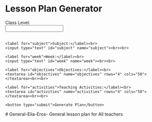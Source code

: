 <!DOCTYPE html>
<html lang="en">
<head>
  <meta charset="UTF-8">
  <title>Lesson Plan Generator</title>
</head>
<body>
  <h1>Lesson Plan Generator</h1>

  <form id="lessonForm">
    <label for="class">Class Level:</label><br>
    <input type="text" id="class" name="class"><br><br>

    <label for="subject">Subject:</label><br>
    <input type="text" id="subject" name="subject"><br><br>

    <label for="week">Week:</label><br>
    <input type="text" id="week" name="week"><br><br>

    <label for="objectives">Objectives:</label><br>
    <textarea id="objectives" name="objectives" rows="4" cols="50"></textarea><br><br>

    <label for="activities">Teaching Activities:</label><br>
    <textarea id="activities" name="activities" rows="4" cols="50"></textarea><br><br>

    <button type="submit">Generate Plan</button>
  </form>

</body>
</html># General-Elia-Eros-
General lesson plan for All teachers
